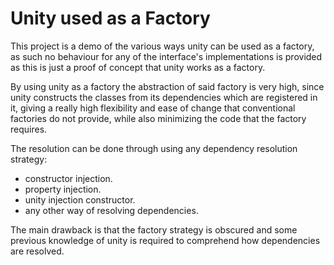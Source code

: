 # Unity used as a Factory

This project is a demo of the various ways unity can be used as a factory, as such no behaviour for any of the interface's implementations is provided as this is just a proof of concept that unity works as a factory.

By using unity as a factory the abstraction of said factory is very high, since unity constructs the classes from its dependencies which are registered in it, giving a really high flexibility and ease of change that conventional factories do not provide, while also minimizing the code that the factory requires.

The resolution can be done through using any dependency resolution strategy:

* constructor injection.
* property injection.
* unity injection constructor.
* any other way of resolving dependencies.

The main drawback is that the factory strategy is obscured and some previous knowledge of unity is required to comprehend how dependencies are resolved.
